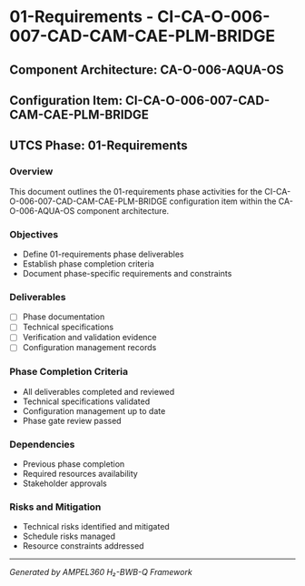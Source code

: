 # 01-Requirements - CI-CA-O-006-007-CAD-CAM-CAE-PLM-BRIDGE

## Component Architecture: CA-O-006-AQUA-OS
## Configuration Item: CI-CA-O-006-007-CAD-CAM-CAE-PLM-BRIDGE
## UTCS Phase: 01-Requirements

### Overview
This document outlines the 01-requirements phase activities for the CI-CA-O-006-007-CAD-CAM-CAE-PLM-BRIDGE configuration item within the CA-O-006-AQUA-OS component architecture.

### Objectives
- Define 01-requirements phase deliverables
- Establish phase completion criteria
- Document phase-specific requirements and constraints

### Deliverables
- [ ] Phase documentation
- [ ] Technical specifications
- [ ] Verification and validation evidence
- [ ] Configuration management records

### Phase Completion Criteria
- All deliverables completed and reviewed
- Technical specifications validated
- Configuration management up to date
- Phase gate review passed

### Dependencies
- Previous phase completion
- Required resources availability
- Stakeholder approvals

### Risks and Mitigation
- Technical risks identified and mitigated
- Schedule risks managed
- Resource constraints addressed

---
*Generated by AMPEL360 H₂-BWB-Q Framework*
